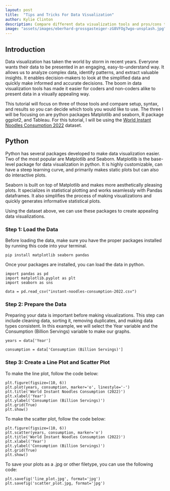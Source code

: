 ```yaml
---
layout: post
title:  "Tips and Tricks For Data Visualization"
author: Kylie Clinton
description: Compare different data visualization tools and pros/cons to each.
image: "assets/images/eberhard-grossgasteiger-zG8VFOg7wgo-unsplash.jpg"
--- 
```

## Introduction
Data visualization has taken the world by storm in recent years. Everyone wants their data to be presented in an engaging, easy-to-understand way. It allows us to analyze complex data, identify patterns, and extract valuable insights. It enables decision-makers to look at the simplified data and quickly make informed and accurate decisions. The boom in data visualization tools has made it easier for coders and non-coders alike to present data in a visually appealing way.

This tutorial will focus on three of those tools and compare setup, syntax, and results so you can decide which tools you would like to use. The three I will be focusing on are python packages Matplotlib and seaborn, R package ggplot2, and Tableau. For this tutorial, I will be using the [World Instant Noodles Consumption 2022]([https://statistics.byu.edu](https://www.kaggle.com/datasets/fortuneuwha/world-instant-noodles-consumption-2022/)) dataset.
## Python
Python has several packages developed to make data visualization easier. Two of the most popular are Matplotlib and Seaborn. Matplotlib is the base-level package for data visualization in python. It is highly customizable, can have a steep learning curve, and primarily makes static plots but can also do interactive plots.

Seaborn is built on top of Matplotlib and makes more aesthetically pleasing plots. It specializes in statistical plotting and works seamlessly with Pandas dataframes. It also simplifies the process of making visualizations and quickly generates informative statistical plots.

Using the dataset above, we can use these packages to create appealing data visualizations.

### Step 1: Load the Data
Before loading the data, make sure you have the proper packages installed by running this code into your terminal.

```
pip install matplotlib seaborn pandas
```

Once your packages are installed, you can load the data in python.

```
import pandas as pd
import matplotlib.pyplot as plt
import seaborn as sns

data = pd.read_csv("instant-noodles-consumption-2022.csv")
```

### Step 2: Prepare the Data
Preparing your data is important before making visualizations. This step can include cleaning data, sorting it, removing duplicates, and making data types consistent. In this example, we will select the Year variable and the Consumption (Billion Servings) variable to make our graphs.

```
years = data['Year']

consumption = data['Consumption (Billion Servings)']
```

### Step 3: Create a Line Plot and Scatter Plot
To make the line plot, follow the code below:

```
plt.figure(figsize=(10, 6))
plt.plot(years, consumption, marker='o', linestyle='-')
plt.title('World Instant Noodles Consumption (2022)')
plt.xlabel('Year')
plt.ylabel('Consumption (Billion Servings)')
plt.grid(True)
plt.show()
```

To make the scatter plot, follow the code below:

```
plt.figure(figsize=(10, 6))
plt.scatter(years, consumption, marker='o')
plt.title('World Instant Noodles Consumption (2022)')
plt.xlabel('Year')
plt.ylabel('Consumption (Billion Servings)')
plt.grid(True)
plt.show()
```

To save your plots as a .jpg or other filetype, you can use the following code:

```
plt.savefig('line_plot.jpg', format='jpg')
plt.savefig('scatter_plot.jpg, format='jpg')
```

